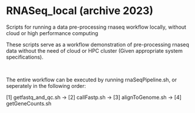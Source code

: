 # RNASeq_local (archive 2023)
Scripts for running a data pre-processing rnaseq workflow locally, without cloud or high performance computing

These scripts serve as a workflow demonstration of pre-processing rnaseq data without the need of cloud or HPC cluster (Given appropriate system specifications). 

&nbsp; 

The entire workflow can be executed by running rnaSeqPipeline.sh, or seperately in the following order:

[1] getfastq_and_qc.sh  ->
[2] callFastp.sh  ->
[3] alignToGenome.sh  ->
[4] getGeneCounts.sh
&nbsp; 



